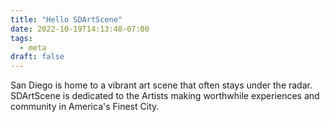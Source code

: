 ```yaml
---
title: "Hello SDArtScene"
date: 2022-10-19T14:13:48-07:00
tags:
  - meta
draft: false
---
```


San Diego is home to a vibrant art scene that often stays under the radar.
SDArtScene is dedicated to the Artists making worthwhile experiences and community in America's Finest City.

